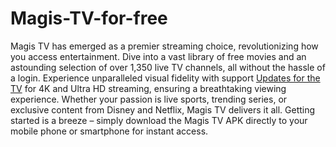 # Magis-TV-for-free
Magis TV has emerged as a premier streaming choice, revolutionizing how you access entertainment. Dive into a vast library of free movies and an astounding selection of over 1,350 live TV channels, all without the hassle of a login.
Experience unparalleled visual fidelity with support  <a href="https://themagistvpc.com/">Updates for the TV</a> for 4K and Ultra HD streaming, ensuring a breathtaking viewing experience. Whether your passion is live sports, trending series, or exclusive content from Disney and Netflix, Magis TV delivers it all. Getting started is a breeze – simply download the Magis TV APK directly to your mobile phone or smartphone for instant access.

